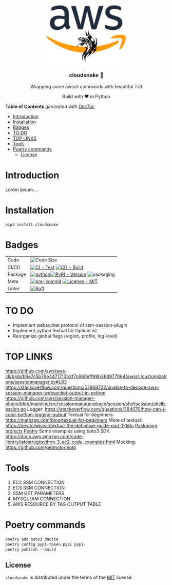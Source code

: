 <p align="center" >
    <img src="logo.png" alt="logo" width="250"/>
    <h3 align="center">cloudsnake 🐍</h3>
    <p align="center">Wrapping some awscli commands with beautiful TUI</p>
    <p align="center">Build with ❤ in Python</p>
</p>

<!-- START doctoc generated TOC please keep comment here to allow auto update -->
<!-- DON'T EDIT THIS SECTION, INSTEAD RE-RUN doctoc TO UPDATE -->
**Table of Contents**  *generated with [DocToc](https://github.com/thlorenz/doctoc)*

- [Introduction](#introduction)
- [Installation](#installation)
- [Badges](#badges)
- [TO DO](#to-do)
- [TOP LINKS](#top-links)
- [Tools](#tools)
- [Poetry commands](#poetry-commands)
  - [License](#license)

<!-- END doctoc generated TOC please keep comment here to allow auto update -->

# Introduction

Lorem ipsum....

# Installation

```console
pip3 install cloudsnake
```

# Badges

|         |                                                                                                                                                                                                                                                                                                                                                         |
|---------|---------------------------------------------------------------------------------------------------------------------------------------------------------------------------------------------------------------------------------------------------------------------------------------------------------------------------------------------------------|
| Code    | ![Code Size](https://img.shields.io/github/languages/code-size/containerscrew/tftools)                                                                                                                                                                                                                                                                  |
| CI/CD   | [![CI - Test](https://github.com/ofek/hatch-showcase/actions/workflows/test.yml/badge.svg)](https://github.com/ofek/hatch-showcase/actions/workflows/test.yml) [![CD - Build](https://github.com/ofek/hatch-showcase/actions/workflows/build.yml/badge.svg)](https://github.com/ofek/hatch-showcase/actions/workflows/build.yml)                        |
| Package | [![python](https://img.shields.io/badge/Python-3.12-3776AB.svg?style=flat&logo=python&logoColor=white)](https://www.python.org)[![PyPI - Version](https://img.shields.io/pypi/v/hatch-showcase.svg?logo=pypi&label=PyPI&logoColor=gold)](https://pypi.org/project/hatch-showcase/) ![packaging](https://img.shields.io/badge/packaging-poetry-cyan.svg) |
| Meta    | [![pre-commit](https://img.shields.io/badge/pre--commit-enabled-brightgreen?logo=pre-commit&logoColor=white)](https://github.com/pre-commit/pre-commit) [![License - MIT](https://img.shields.io/badge/license-MIT-9400d3.svg)](https://spdx.org/licenses/)                                                                                             |
| Linter  | [![Ruff](https://img.shields.io/endpoint?url=https://raw.githubusercontent.com/astral-sh/ruff/main/assets/badge/v2.json)](https://github.com/astral-sh/ruff)                                                                                                                                                                                            |




# TO DO

* Implement websocket protocol of ssm-session-plugin
* Implement python textual for OptionList
* Reorganize global flags (region, profile, log-level)



# TOP LINKS

https://github.com/aws/aws-cli/blob/b6e7c5b79e4471713b2f7c660eff99b36d977064/awscli/customizations/sessionmanager.py#L83
https://stackoverflow.com/questions/57868722/unable-to-decode-aws-session-manager-websocket-output-in-python
https://github.com/aws/session-manager-plugin/blob/mainline/src/sessionmanagerplugin/session/shellsession/shellsession.go
Logger: https://stackoverflow.com/questions/384076/how-can-i-color-python-logging-output
Textual for beginners: https://mathspp.com/blog/textual-for-beginners
More of textual: https://dev.to/wiseai/textual-the-definitive-guide-part-1-1i0p
[Packaging projects](https://packaging.python.org/en/latest/tutorials/packaging-projects/)
[Poetry](https://python-poetry.org/docs/)
Some examples using boto3 SDK https://docs.aws.amazon.com/code-library/latest/ug/python_3_ec2_code_examples.html
Mocking: https://github.com/getmoto/moto

# Tools

1. EC2 SSM CONNECTION
2. ECS SSM CONNECTION
3. SSM GET PARAMETERS
4. MYSQL IAM CONNECTION
5. AWS RESOURCE BY TAG OUTPUT TABLE

# Poetry commands

```shell
poetry add boto3 dacite
poetry config pypi-token.pypi pypi-
poetry publish --build
```

## License

`cloudsnake` is distributed under the terms of the [MIT](https://spdx.org/licenses/MIT.html) license.
